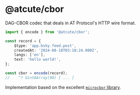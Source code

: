 # @atcute/cbor

DAG-CBOR codec that deals in AT Protocol's HTTP wire format.

```ts
import { encode } from '@atcute/cbor';

const record = {
	$type: 'app.bsky.feed.post',
	createdAt: '2024-08-18T03:18:24.000Z',
	langs: ['en'],
	text: 'hello world!',
};

const cbor = encode(record);
//    ^? Uint8Array(90) [ ... ]
```

Implementation based on the excellent [`microcbor` library](https://github.com/joeltg/microcbor).
